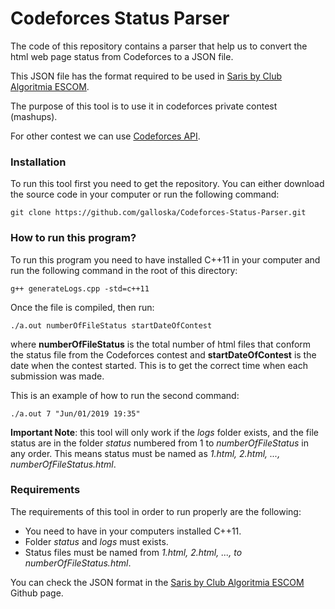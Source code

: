 # Codeforces Status Parser

The code of this repository contains a parser that help us to convert the html web page status from Codeforces to a JSON file.

This JSON file has the format required to be used in [Saris by Club Algoritmia ESCOM](https://github.com/galloska/SarisByClubAlgoritmiaESCOM).

The purpose of this tool is to use it in codeforces private contest (mashups).

For other contest we can use [Codeforces API](https://codeforces.com/api/help).

### Installation

To run this tool first you need to get the repository. You can either download the source code in your computer or run the following command:

`git clone https://github.com/galloska/Codeforces-Status-Parser.git`

### How to run this program?

To run this program you need to have installed C++11 in your computer and run the following command in the root of this directory:

`g++ generateLogs.cpp -std=c++11`

Once the file is compiled, then run:

`./a.out numberOfFileStatus startDateOfContest`

where **numberOfFileStatus** is the total number of html files that conform the status file from the Codeforces contest and **startDateOfContest** is the date when the contest started. This is to get the correct time when each submission was made.

This is an example of how to run the second command:

`./a.out 7 "Jun/01/2019 19:35"`

**Important Note**: this tool will only work if the *logs* folder exists, and the file status are in the folder *status* numbered from 1 to *numberOfFileStatus* in any order. This means status must be named as *1.html, 2.html, ..., numberOfFileStatus.html*.

### Requirements

The requirements of this tool in order to run properly are the following:

* You need to have in your computers installed C++11.
* Folder *status* and *logs* must exists.
* Status files must be named from *1.html, 2.html, ..., to numberOfFileStatus.html*.

You can check the JSON format in the [Saris by Club Algoritmia ESCOM](https://github.com/galloska/SarisByClubAlgoritmiaESCOM) Github page.
